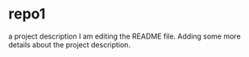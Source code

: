 # repo1
a project description
I am editing the README file. Adding some more details about the project description.
